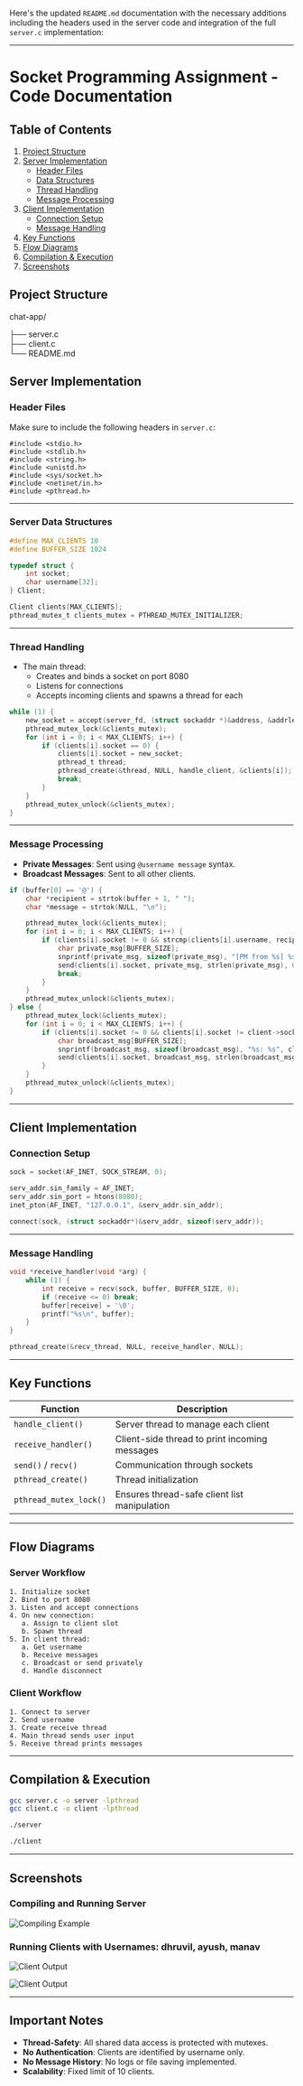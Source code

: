 Here's the updated `README.md` documentation with the necessary additions including the headers used in the server code and integration of the full `server.c` implementation:

---


# Socket Programming Assignment - Code Documentation

## Table of Contents
1. [Project Structure](#project-structure)
2. [Server Implementation](#server-implementation)
   - [Header Files](#header-files)
   - [Data Structures](#server-data-structures)
   - [Thread Handling](#thread-handling)
   - [Message Processing](#message-processing)
3. [Client Implementation](#client-implementation)
   - [Connection Setup](#connection-setup)
   - [Message Handling](#message-handling)
4. [Key Functions](#key-functions)
5. [Flow Diagrams](#flow-diagrams)
6. [Compilation & Execution](#compilation--execution)
7. [Screenshots](#screenshots)


## Project Structure


chat-app/

├── server.c        
├── client.c        
└── README.md       


## Server Implementation

### Header Files

Make sure to include the following headers in `server.c`:

```
#include <stdio.h>
#include <stdlib.h>
#include <string.h>
#include <unistd.h>
#include <sys/socket.h>
#include <netinet/in.h>
#include <pthread.h>
```

---

### Server Data Structures

```c
#define MAX_CLIENTS 10
#define BUFFER_SIZE 1024

typedef struct {
    int socket;
    char username[32];
} Client;

Client clients[MAX_CLIENTS];
pthread_mutex_t clients_mutex = PTHREAD_MUTEX_INITIALIZER;
```

---

### Thread Handling

- The main thread:
  - Creates and binds a socket on port 8080
  - Listens for connections
  - Accepts incoming clients and spawns a thread for each

```c
while (1) {
    new_socket = accept(server_fd, (struct sockaddr *)&address, &addrlen);
    pthread_mutex_lock(&clients_mutex);
    for (int i = 0; i < MAX_CLIENTS; i++) {
        if (clients[i].socket == 0) {
            clients[i].socket = new_socket;
            pthread_t thread;
            pthread_create(&thread, NULL, handle_client, &clients[i]);
            break;
        }
    }
    pthread_mutex_unlock(&clients_mutex);
}
```

---

### Message Processing

- **Private Messages**: Sent using `@username message` syntax.
- **Broadcast Messages**: Sent to all other clients.

```c
if (buffer[0] == '@') {
    char *recipient = strtok(buffer + 1, " ");
    char *message = strtok(NULL, "\n");

    pthread_mutex_lock(&clients_mutex);
    for (int i = 0; i < MAX_CLIENTS; i++) {
        if (clients[i].socket != 0 && strcmp(clients[i].username, recipient) == 0) {
            char private_msg[BUFFER_SIZE];
            snprintf(private_msg, sizeof(private_msg), "[PM from %s] %s", client->username, message);
            send(clients[i].socket, private_msg, strlen(private_msg), 0);
            break;
        }
    }
    pthread_mutex_unlock(&clients_mutex);
} else {
    pthread_mutex_lock(&clients_mutex);
    for (int i = 0; i < MAX_CLIENTS; i++) {
        if (clients[i].socket != 0 && clients[i].socket != client->socket) {
            char broadcast_msg[BUFFER_SIZE];
            snprintf(broadcast_msg, sizeof(broadcast_msg), "%s: %s", client->username, buffer);
            send(clients[i].socket, broadcast_msg, strlen(broadcast_msg), 0);
        }
    }
    pthread_mutex_unlock(&clients_mutex);
}
```

---

## Client Implementation

### Connection Setup

```c
sock = socket(AF_INET, SOCK_STREAM, 0);

serv_addr.sin_family = AF_INET;
serv_addr.sin_port = htons(8080);
inet_pton(AF_INET, "127.0.0.1", &serv_addr.sin_addr);

connect(sock, (struct sockaddr*)&serv_addr, sizeof(serv_addr));
```

---

### Message Handling

```c
void *receive_handler(void *arg) {
    while (1) {
        int receive = recv(sock, buffer, BUFFER_SIZE, 0);
        if (receive <= 0) break;
        buffer[receive] = '\0';
        printf("%s\n", buffer);
    }
}

pthread_create(&recv_thread, NULL, receive_handler, NULL);
```

---

## Key Functions

| Function             | Description                                      |
|----------------------|--------------------------------------------------|
| `handle_client()`     | Server thread to manage each client             |
| `receive_handler()`   | Client-side thread to print incoming messages   |
| `send()` / `recv()`   | Communication through sockets                   |
| `pthread_create()`    | Thread initialization                           |
| `pthread_mutex_lock()`| Ensures thread-safe client list manipulation   |

---

## Flow Diagrams

### Server Workflow

```
1. Initialize socket
2. Bind to port 8080
3. Listen and accept connections
4. On new connection:
   a. Assign to client slot
   b. Spawn thread
5. In client thread:
   a. Get username
   b. Receive messages
   c. Broadcast or send privately
   d. Handle disconnect
```

### Client Workflow

```
1. Connect to server
2. Send username
3. Create receive thread
4. Main thread sends user input
5. Receive thread prints messages
```

---

## Compilation & Execution

```bash
gcc server.c -o server -lpthread
gcc client.c -o client -lpthread

./server

./client
```

---

## Screenshots

### Compiling and Running Server

![Compiling Example](img/server.png)

### Running Clients with Usernames: dhruvil, ayush, manav

![Client Output](img/users.png)

![Client Output](img/3users.png)

---

## Important Notes

- **Thread-Safety**: All shared data access is protected with mutexes.
- **No Authentication**: Clients are identified by username only.
- **No Message History**: No logs or file saving implemented.
- **Scalability**: Fixed limit of 10 clients.



